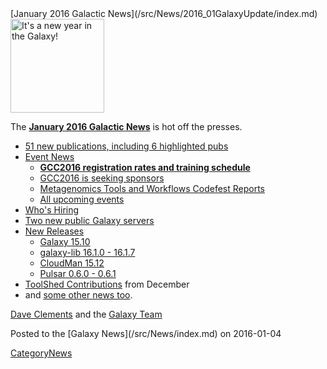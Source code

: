 <div class='newsItemHeader'>[January 2016 Galactic News](/src/News/2016_01GalaxyUpdate/index.md)</div>

<div class='right'>
<a href='/src/GalaxyUpdates/2016_01/index.md'><img src="/src/Images/GalaxyLogos/GalaxyNews.png" alt="It's a new year in the Galaxy!" width=150 /></a><br />
</div>

The **[January 2016 Galactic News](/src/GalaxyUpdates/2016_01/index.md)** is hot off the presses.
* [51 new publications, including 6 highlighted pubs](/src/GalaxyUpdates/2016_01/index.md#new-papers)
* [Event News](/src/GalaxyUpdates/2016_01/index.md#events)
  * **[GCC2016 registration rates and training schedule](/src/GalaxyUpdates/2016_01/index.md#gcc2016-website-is-online)**
  * [GCC2016 is seeking sponsors](/src/GalaxyUpdates/2016_01/index.md#seeking-sponsors)
  * [Metagenomics Tools and Workflows Codefest Reports](/src/GalaxyUpdates/2016_01/index.md#metagenomics-tools-and-workflows-codefest-reports)
  * [All upcoming events](/src/GalaxyUpdates/2016_01/index.md#upcoming-events)
* [Who's Hiring](/src/GalaxyUpdates/2016_01/index.md#whos-hiring)
* [Two new public Galaxy servers](/src/GalaxyUpdates/2016_01/index.md#new-public-galaxy-servers)
* [New Releases](/src/GalaxyUpdates/2016_01/index.md#releases)
  * [Galaxy 15.10](/src/GalaxyUpdates/2016_01/index.md#galaxy-1510)
  * [galaxy-lib 16.1.0 - 16.1.7](/src/GalaxyUpdates/2016_01/index.md#galaxy-lib-1610---1617)
  * [CloudMan 15.12](/src/GalaxyUpdates/2016_01/index.md#cloudman-1512)
  * [Pulsar 0.6.0 - 0.6.1](/src/GalaxyUpdates/2016_01/index.md#pulsar-060---061)
* [ToolShed Contributions](/src/GalaxyUpdates/2016_01/index.md#toolshed-contributions) from December
* and [some other news too](/src/GalaxyUpdates/2016_01/index.md#other-news).

[Dave Clements](/src/DaveClements/index.md) and the [Galaxy Team](/src/GalaxyTeam/index.md)

<div class='newsItemFooter'>Posted to the [Galaxy News](/src/News/index.md) on 2016-01-04 </div>

[CategoryNews](/src/CategoryNews/index.md)
